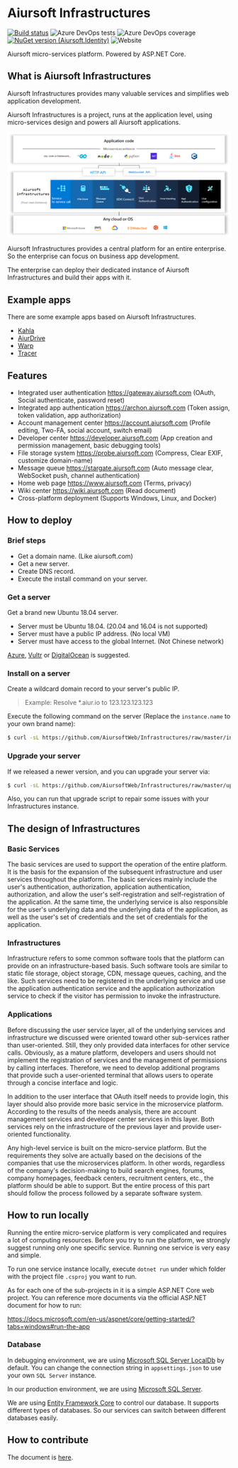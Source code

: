 # Aiursoft Infrastructures

[![Build status](https://aiursoft.visualstudio.com/Star/_apis/build/status/Infrastructures%20Build)](https://aiursoft.visualstudio.com/Star/_build/latest?definitionId=5)
![Azure DevOps tests](https://img.shields.io/azure-devops/tests/aiursoft/Star/5)
![Azure DevOps coverage](https://img.shields.io/azure-devops/coverage/aiursoft/Star/5)
[![NuGet version (Aiursoft.Identity)](https://img.shields.io/nuget/v/Aiursoft.Identity.svg?style=flat-square)](https://www.nuget.org/packages/Aiursoft.Identity/)
![Website](https://img.shields.io/website?url=https%3A%2F%2Fwww.aiursoft.com%2F%3Fshow%3Ddirect)

Aiursoft micro-services platform. Powered by ASP.NET Core.

## What is Aiursoft Infrastructures

Aiursoft Infrastructures provides many valuable services and simplifies web application development.

Aiursoft Infrastructures is a project, runs at the application level, using micro-services design and powers all Aiursoft applications.

![overview](./doc/overview.png)

Aiursoft Infrastructures provides a central platform for an entire enterprise. So the enterprise can focus on business app development.

The enterprise can deploy their dedicated instance of Aiursoft Infrastructures and build their apps with it.

## Example apps

There are some example apps based on Aiursoft Infrastructures. 

* [Kahla](https://github.com/AiursoftWeb/Kahla)
* [AiurDrive](https://github.com/AiursoftWeb/AiurDrive)
* [Warp](https://github.com/AiursoftWeb/Warp)
* [Tracer](https://github.com/AiursoftWeb/Tracer)

## Features

* Integrated user authentication https://gateway.aiursoft.com (OAuth, Social authenticate, password reset)
* Integrated app authentication https://archon.aiursoft.com (Token assign, token validation, app authorization)
* Account management center https://account.aiursoft.com (Profile editing, Two-FA, social account, switch email)
* Developer center https://developer.aiursoft.com (App creation and permission management, basic debugging tools)
* File storage system https://probe.aiursoft.com (Compress, Clear EXIF, customize domain-name)
* Message queue https://stargate.aiursoft.com (Auto message clear, WebSocket push, channel authentication)
* Home web page https://www.aiursoft.com (Terms, privacy)
* Wiki center https://wiki.aiursoft.com (Read document)
* Cross-platform deployment (Supports Windows, Linux, and Docker)

## How to deploy

### Brief steps

* Get a domain name. (Like aiursoft.com)
* Get a new server.
* Create DNS record.
* Execute the install command on your server.

### Get a server

Get a brand new Ubuntu 18.04 server.

* Server must be Ubuntu 18.04. (20.04 and 16.04 is not supported)
* Server must have a public IP address. (No local VM)
* Server must have access to the global Internet. (Not Chinese network)

[Azure](https://www.azure.com), [Vultr](https://www.vultr.com/?ref=7274488) or [DigitalOcean](https://www.DigitalOcean.com) is suggested.

### Install on a server

Create a wildcard domain record to your server's public IP.

> Example: Resolve *.aiur.io to 123.123.123.123

Execute the following command on the server (Replace the `instance.name` to your own brand name):

```bash
$ curl -sL https://github.com/AiursoftWeb/Infrastructures/raw/master/install.sh | sudo bash -s aiur.io instance.name master
```

### Upgrade your server

If we released a newer version, and you can upgrade your server via:

```bash
$ curl -sL https://github.com/AiursoftWeb/Infrastructures/raw/master/upgrade.sh | sudo bash -s instance.name master
```

Also, you can run that upgrade script to repair some issues with your Infrastructures instance.

## The design of Infrastructures

### Basic Services

The basic services are used to support the operation of the entire platform. It is the basis for the expansion of the subsequent infrastructure and user services throughout the platform. The basic services mainly include the user's authentication, authorization, application authentication, authorization, and allow the user's self-registration and self-registration of the application. At the same time, the underlying service is also responsible for the user's underlying data and the underlying data of the application, as well as the user's set of credentials and the set of credentials for the application.

### Infrastructures

Infrastructure refers to some common software tools that the platform can provide on an infrastructure-based basis. Such software tools are similar to static file storage, object storage, CDN, message queues, caching, and the like. Such services need to be registered in the underlying service and use the application authentication service and the application authorization service to check if the visitor has permission to invoke the infrastructure.

### Applications

Before discussing the user service layer, all of the underlying services and infrastructure we discussed were oriented toward other sub-services rather than user-oriented. Still, they only provided data interfaces for other service calls. Obviously, as a mature platform, developers and users should not implement the registration of services and the management of permissions by calling interfaces. Therefore, we need to develop additional programs that provide such a user-oriented terminal that allows users to operate through a concise interface and logic.

In addition to the user interface that OAuth itself needs to provide login, this layer should also provide more basic service in the microservice platform. According to the results of the needs analysis, there are account management services and developer center services in this layer. Both services rely on the infrastructure of the previous layer and provide user-oriented functionality.

Any high-level service is built on the micro-service platform. But the requirements they solve are actually based on the decisions of the companies that use the microservices platform. In other words, regardless of the company's decision-making to build search engines, forums, company homepages, feedback centers, recruitment centers, etc., the platform should be able to support. But the entire process of this part should follow the process followed by a separate software system.

## How to run locally

Running the entire micro-service platform is very complicated and requires a lot of computing resources. Before you try to run the platform, we strongly suggest running only one specific service. Running one service is very easy and simple.

To run one service instance locally, execute `dotnet run` under which folder with the project file `.csproj` you want to run.

As for each one of the sub-projects in it is a simple ASP.NET Core web project. You can reference more documents via the official ASP.NET document for how to run:

https://docs.microsoft.com/en-us/aspnet/core/getting-started/?tabs=windows#run-the-app

### Database

In debugging environment, we are using [Microsoft SQL Server LocalDb](https://docs.microsoft.com/en-us/sql/database-engine/configure-windows/sql-server-express-localdb?view=sql-server-ver15) by default. You can change the connection string in `appsettings.json` to use your own `SQL Server` instance.

In our production environment, we are using [Microsoft SQL Server](https://www.microsoft.com/en-us/sql-server).

We are using [Entity Framework Core](https://docs.microsoft.com/en-us/ef/core/) to control our database. It supports different types of databases. So our services can switch between different databases easily.

## How to contribute

The document is [here](https://wiki.aiursoft.com/Welcome/How%20to%20contribute.md).
